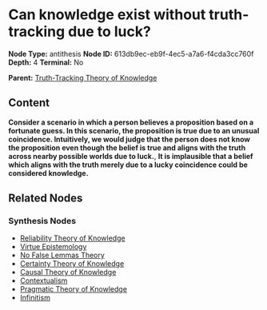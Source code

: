 # Can knowledge exist without truth-tracking due to luck?

**Node Type:** antithesis
**Node ID:** 613db9ec-eb9f-4ec5-a7a6-f4cda3cc760f
**Depth:** 4
**Terminal:** No

**Parent:** [Truth-Tracking Theory of Knowledge](truth-tracking-theory-of-knowledge-synthesis-9802040c-8d02-4b26-8915-a1e3b3e70e56.md)

## Content

**Consider a scenario in which a person believes a proposition based on a fortunate guess. In this scenario, the proposition is true due to an unusual coincidence. Intuitively, we would judge that the person does not know the proposition even though the belief is true and aligns with the truth across nearby possible worlds due to luck.**, **It is implausible that a belief which aligns with the truth merely due to a lucky coincidence could be considered knowledge.**

## Related Nodes

### Synthesis Nodes

- [Reliability Theory of Knowledge](reliability-theory-of-knowledge-synthesis-0bafd8d2-ad2e-4da9-aa44-63aa705976ba.md)
- [Virtue Epistemology](virtue-epistemology-synthesis-9c9aff52-2f6b-4fd3-8d85-5870839da305.md)
- [No False Lemmas Theory](no-false-lemmas-theory-synthesis-7689463c-f434-455d-94aa-eea55e33fa9e.md)
- [Certainty Theory of Knowledge](certainty-theory-of-knowledge-synthesis-6cae6366-b1d9-4fe1-9aaa-5bfc62a0b844.md)
- [Causal Theory of Knowledge](causal-theory-of-knowledge-synthesis-c3289dcb-508a-4865-a116-112e75f0ef5d.md)
- [Contextualism](contextualism-synthesis-615c1413-d5dc-47d6-9c68-b68a3d37828c.md)
- [Pragmatic Theory of Knowledge](pragmatic-theory-of-knowledge-synthesis-b4d18eef-bddf-4072-9ca8-9a968d187ff8.md)
- [Infinitism](infinitism-synthesis-dded1719-c448-4721-967f-2a224098fcce.md)
